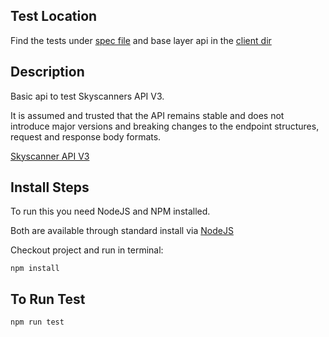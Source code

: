 ## Test Location
Find the tests under [spec file](https://github.com/alexmaddock/sky-scanner-api/blob/main/spec/skyScanner.test.js) and base layer api in the [client dir](https://github.com/alexmaddock/sky-scanner-api/blob/main/http-client/client.js)

## Description

Basic api to test Skyscanners API V3.

It is assumed and trusted that the API remains stable and does not introduce major versions and breaking changes to the endpoint structures, request and response body formats.

[Skyscanner API V3](https://developers.skyscanner.net/docs/intro)

## Install Steps

To run this you need NodeJS and NPM installed.

Both are available through standard install via [NodeJS](https://nodejs.org/en/download)

Checkout project and run in terminal:

`npm install`

## To Run Test

`npm run test`

